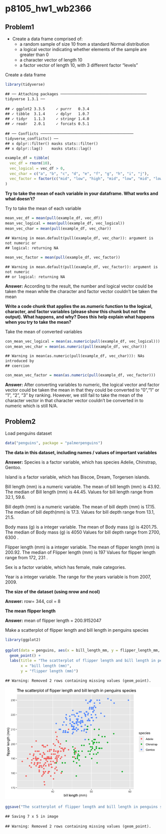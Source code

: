 p8105\_hw1\_wb2366
================

## Problem1

-   Create a data frame comprised of:
    -   a random sample of size 10 from a standard Normal distribution
    -   a logical vector indicating whether elements of the sample are
        greater than 0
    -   a character vector of length 10
    -   a factor vector of length 10, with 3 different factor “levels”

Create a data frame

``` r
library(tidyverse)
```

    ## ── Attaching packages ─────────────────────────────────────── tidyverse 1.3.1 ──

    ## ✓ ggplot2 3.3.5     ✓ purrr   0.3.4
    ## ✓ tibble  3.1.4     ✓ dplyr   1.0.7
    ## ✓ tidyr   1.1.3     ✓ stringr 1.4.0
    ## ✓ readr   2.0.1     ✓ forcats 0.5.1

    ## ── Conflicts ────────────────────────────────────────── tidyverse_conflicts() ──
    ## x dplyr::filter() masks stats::filter()
    ## x dplyr::lag()    masks stats::lag()

``` r
example_df = tibble(
  vec_df = rnorm(10),
  vec_logical = vec_df > 0,
  vec_char = c("a", "b", "c", "d", "e", "f", "g", "h", "i", "j"),
  vec_factor = factor(c("mid", "low", "high", "mid", "low", "mid", "low", "high", "high", "low"))
)
```

**Try to take the mean of each variable in your dataframe. What works
and what doesn’t?**

Try to take the mean of each variable

``` r
mean_vec_df = mean(pull(example_df, vec_df))
mean_vec_logical = mean(pull(example_df, vec_logical))
mean_vec_char = mean(pull(example_df, vec_char))
```

    ## Warning in mean.default(pull(example_df, vec_char)): argument is not numeric or
    ## logical: returning NA

``` r
mean_vec_factor = mean(pull(example_df, vec_factor))
```

    ## Warning in mean.default(pull(example_df, vec_factor)): argument is not numeric
    ## or logical: returning NA

**Answer:** According to the result, the number and logical vector could
be taken the mean while the character and factor vector couldn’t be
taken the mean

**Write a code chunk that applies the as.numeric function to the
logical, character, and factor variables (please show this chunk but not
the output). What happens, and why? Does this help explain what happens
when you try to take the mean?**

Take the mean of converted variables

``` r
con_mean_vec_logical = mean(as.numeric(pull(example_df, vec_logical)))
con_mean_vec_char = mean(as.numeric(pull(example_df, vec_char)))
```

    ## Warning in mean(as.numeric(pull(example_df, vec_char))): NAs introduced by
    ## coercion

``` r
con_mean_vec_factor = mean(as.numeric(pull(example_df, vec_factor)))
```

**Answer:** After converting variables to numeric, the logical vector
and factor vector could be taken the mean in that they could be
converted to “0”,“1” or “1”, “2”, “3” by ranking. However, we still fail
to take the mean of the character vector in that character vector
couldn’t be converted in to numeric which is still N/A.

## Problem2

Load penguins dataset

``` r
data("penguins", package = "palmerpenguins")
```

**The data in this dataset, including names / values of important
variables**

**Answer:** Species is a factor variable, which has species Adelie,
Chinstrap, Gentoo.

Island is a factor variable, which has Biscoe, Dream, Torgersen islands.

Bill length (mm) is a numeric variable. The mean of bill length (mm) is
43.92. The median of Bill length (mm) is 44.45. Values for bill length
range from 32.1, 59.6.

Bill depth (mm) is a numeric variable. The mean of bill depth (mm) is
17.15. The median of bill depth(mm) is 17.3. Values for bill depth range
from 13.1, 21.5.

Body mass (g) is a integer variable. The mean of Body mass (g) is
4201.75. The median of Body mass (g) is 4050 Values for bill depth range
from 2700, 6300 .

Flipper length (mm) is a integer variable. The mean of flipper length
(mm) is 200.92. The median of Flipper length (mm) is 197 Values for
flipper length range from 172, 231 .

Sex is a factor variable, which has female, male categories.

Year is a integer variable. The range for the years variable is from
2007, 2009.

**The size of the dataset (using nrow and ncol)**

**Answer:** row= 344, col = 8

**The mean flipper length**

**Answer:** mean of flipper length = 200.9152047

Make a scatterplot of flipper length and bill length in penguins species

``` r
library(ggplot2)

ggplot(data = penguins, aes(x = bill_length_mm, y = flipper_length_mm, color = species)) + 
  geom_point() + 
  labs(title = "The scatterplot of flipper length and bill length in penguins species", 
       x = "bill length (mm)", 
       y = "flipper length (mm)")
```

    ## Warning: Removed 2 rows containing missing values (geom_point).

![](p8105_hw1_wb2366_files/figure-gfm/scatterplot-1.png)<!-- -->

``` r
ggsave("The scatterplot of flipper length and bill length in penguins species.pdf")
```

    ## Saving 7 x 5 in image

    ## Warning: Removed 2 rows containing missing values (geom_point).
